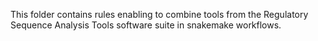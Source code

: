 This folder contains rules enabling to combine tools from the
Regulatory Sequence Analysis Tools software suite in snakemake
workflows. 
